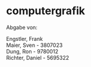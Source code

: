 # computergrafik
Abgabe von: <br/>

Engstler, Frank <br/>
Maier, Sven - 3807023<br/>
Dung, Ron - 9780012 <br/>
Richter, Daniel - 5695322
